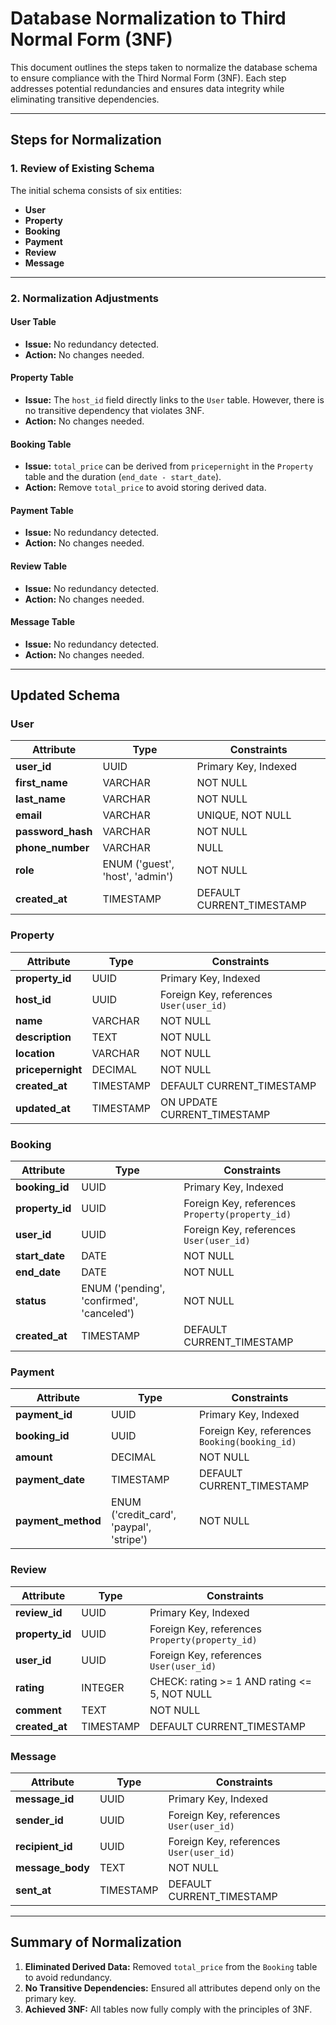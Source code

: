 # Database Normalization to Third Normal Form (3NF)

This document outlines the steps taken to normalize the database schema to ensure compliance with the Third Normal Form (3NF). Each step addresses potential redundancies and ensures data integrity while eliminating transitive dependencies.

---

## **Steps for Normalization**

### **1. Review of Existing Schema**

The initial schema consists of six entities:

- **User**
- **Property**
- **Booking**
- **Payment**
- **Review**
- **Message**

---

### **2. Normalization Adjustments**

#### **User Table**

- **Issue:** No redundancy detected.
- **Action:** No changes needed.

#### **Property Table**

- **Issue:** The `host_id` field directly links to the `User` table. However, there is no transitive dependency that violates 3NF.
- **Action:** No changes needed.

#### **Booking Table**

- **Issue:** `total_price` can be derived from `pricepernight` in the `Property` table and the duration (`end_date - start_date`).
- **Action:** Remove `total_price` to avoid storing derived data.

#### **Payment Table**

- **Issue:** No redundancy detected.
- **Action:** No changes needed.

#### **Review Table**

- **Issue:** No redundancy detected.
- **Action:** No changes needed.

#### **Message Table**

- **Issue:** No redundancy detected.
- **Action:** No changes needed.

---

## **Updated Schema**

### **User**

| Attribute         | Type                            | Constraints               |
| ----------------- | ------------------------------- | ------------------------- |
| **user_id**       | UUID                            | Primary Key, Indexed      |
| **first_name**    | VARCHAR                         | NOT NULL                  |
| **last_name**     | VARCHAR                         | NOT NULL                  |
| **email**         | VARCHAR                         | UNIQUE, NOT NULL          |
| **password_hash** | VARCHAR                         | NOT NULL                  |
| **phone_number**  | VARCHAR                         | NULL                      |
| **role**          | ENUM ('guest', 'host', 'admin') | NOT NULL                  |
| **created_at**    | TIMESTAMP                       | DEFAULT CURRENT_TIMESTAMP |

### **Property**

| Attribute         | Type      | Constraints                             |
| ----------------- | --------- | --------------------------------------- |
| **property_id**   | UUID      | Primary Key, Indexed                    |
| **host_id**       | UUID      | Foreign Key, references `User(user_id)` |
| **name**          | VARCHAR   | NOT NULL                                |
| **description**   | TEXT      | NOT NULL                                |
| **location**      | VARCHAR   | NOT NULL                                |
| **pricepernight** | DECIMAL   | NOT NULL                                |
| **created_at**    | TIMESTAMP | DEFAULT CURRENT_TIMESTAMP               |
| **updated_at**    | TIMESTAMP | ON UPDATE CURRENT_TIMESTAMP             |

### **Booking**

| Attribute       | Type                                      | Constraints                                     |
| --------------- | ----------------------------------------- | ----------------------------------------------- |
| **booking_id**  | UUID                                      | Primary Key, Indexed                            |
| **property_id** | UUID                                      | Foreign Key, references `Property(property_id)` |
| **user_id**     | UUID                                      | Foreign Key, references `User(user_id)`         |
| **start_date**  | DATE                                      | NOT NULL                                        |
| **end_date**    | DATE                                      | NOT NULL                                        |
| **status**      | ENUM ('pending', 'confirmed', 'canceled') | NOT NULL                                        |
| **created_at**  | TIMESTAMP                                 | DEFAULT CURRENT_TIMESTAMP                       |

### **Payment**

| Attribute          | Type                                     | Constraints                                   |
| ------------------ | ---------------------------------------- | --------------------------------------------- |
| **payment_id**     | UUID                                     | Primary Key, Indexed                          |
| **booking_id**     | UUID                                     | Foreign Key, references `Booking(booking_id)` |
| **amount**         | DECIMAL                                  | NOT NULL                                      |
| **payment_date**   | TIMESTAMP                                | DEFAULT CURRENT_TIMESTAMP                     |
| **payment_method** | ENUM ('credit_card', 'paypal', 'stripe') | NOT NULL                                      |

### **Review**

| Attribute       | Type      | Constraints                                     |
| --------------- | --------- | ----------------------------------------------- |
| **review_id**   | UUID      | Primary Key, Indexed                            |
| **property_id** | UUID      | Foreign Key, references `Property(property_id)` |
| **user_id**     | UUID      | Foreign Key, references `User(user_id)`         |
| **rating**      | INTEGER   | CHECK: rating >= 1 AND rating <= 5, NOT NULL    |
| **comment**     | TEXT      | NOT NULL                                        |
| **created_at**  | TIMESTAMP | DEFAULT CURRENT_TIMESTAMP                       |

### **Message**

| Attribute        | Type      | Constraints                             |
| ---------------- | --------- | --------------------------------------- |
| **message_id**   | UUID      | Primary Key, Indexed                    |
| **sender_id**    | UUID      | Foreign Key, references `User(user_id)` |
| **recipient_id** | UUID      | Foreign Key, references `User(user_id)` |
| **message_body** | TEXT      | NOT NULL                                |
| **sent_at**      | TIMESTAMP | DEFAULT CURRENT_TIMESTAMP               |

---

## **Summary of Normalization**

1. **Eliminated Derived Data:** Removed `total_price` from the `Booking` table to avoid redundancy.
2. **No Transitive Dependencies:** Ensured all attributes depend only on the primary key.
3. **Achieved 3NF:** All tables now fully comply with the principles of 3NF.
